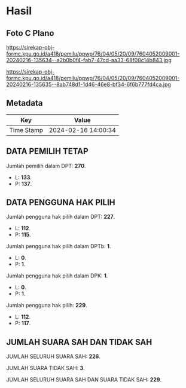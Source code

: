 # Hasil

## Foto C Plano

https://sirekap-obj-formc.kpu.go.id/a418/pemilu/ppwp/76/04/05/20/09/7604052009001-20240216-135634--a2b0b0f4-fab7-47cd-aa33-68f08c14b843.jpg

https://sirekap-obj-formc.kpu.go.id/a418/pemilu/ppwp/76/04/05/20/09/7604052009001-20240216-135635--8ab748d1-1d46-46e8-bf34-6f6b777fd4ca.jpg


## Metadata

| Key        | Value               |
| ---------- | ------------------- |
| Time Stamp | 2024-02-16 14:00:34 |


## DATA PEMILIH TETAP

Jumlah pemilih dalam DPT: **270**.
 * L: **133**.
 * P: **137**.

## DATA PENGGUNA HAK PILIH

Jumlah pengguna hak pilih dalam DPT: **227**.
 * L: **112**.
 * P: **115**.

Jumlah pengguna hak pilih dalam DPTb: **1**.
 * L: **0**.
 * P: **1**.

Jumlah pengguna hak pilih dalam DPK: **1**.
 * L: **0**.
 * P: **1**.

Jumlah pengguna hak pilih: **229**.
 * L: **112**.
 * P: **117**.

## JUMLAH SUARA SAH DAN TIDAK SAH

JUMLAH SELURUH SUARA SAH: **226**.

JUMLAH SUARA TIDAK SAH: **3**.

JUMLAH SELURUH SUARA SAH DAN SUARA TIDAK SAH: **229**.


